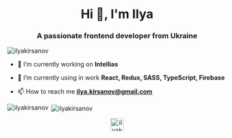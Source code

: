 <h1 align="center">Hi 👋, I'm Ilya</h1>
<h3 align="center">A passionate frontend developer from Ukraine</h3>

<p align="left"> <img src="https://komarev.com/ghpvc/?username=ilyakirsanov" alt="ilyakirsanov" /> </p>

- 🔭 I’m currently working on **Intellias**

- 🌱 I’m currently using in work **React, Redux, SASS, TypeScript, Firebase**

- 📫 How to reach me **ilya.kirsanov@gmail.com**


<p><img align="left" src="https://github-readme-stats.vercel.app/api/top-langs/?username=ilyakirsanov&layout=compact&hide=html" alt="ilyakirsanov" /></p>

<p>&nbsp;<img align="center" src="https://github-readme-stats.vercel.app/api?username=ilyakirsanov&show_icons=true" alt="ilyakirsanov" /></p>

<p align="center">
<a href="https://linkedin.com/in/ilyakirsanov" target="blank"><img align="center" src="https://cdn.jsdelivr.net/npm/simple-icons@3.0.1/icons/linkedin.svg" alt="ilyakirsanov" height="30" width="30" /></a>
</p>
